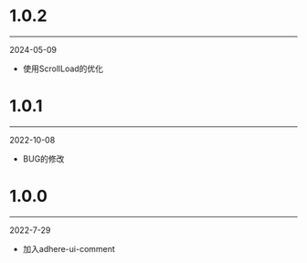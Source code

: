 # 1.0.2

***

2024-05-09

* 使用ScrollLoad的优化

# 1.0.1

***

2022-10-08

* BUG的修改

# 1.0.0

***

2022-7-29

* 加入adhere-ui-comment
